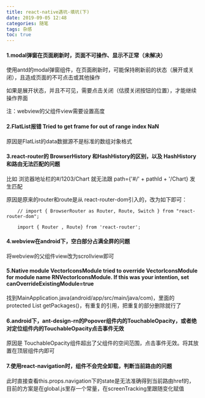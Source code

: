 ```yaml
---
title: react-native遇坑-填坑(下)
date: 2019-09-05 12:48
categories: 随笔
tags: 杂感
toc: true
---
```


#### 1.modal弹窗在页面刷新时，页面不可操作、显示不正常（未解决）

使用antd的modal弹窗组件，在页面刷新时，可能保持刷新前的状态（展开或关闭），且造成页面的不可点击或其他操作

如果是展开状态，并且不可见，需要点击关闭（估摸关闭按钮的位置），才能继续操作界面

注：webview的父组件view需要设置高度

#### 2.FlatList报错 Tried to get frame for out of range index NaN

原因是FlatList的data数据源不是标准的数组对象格式

#### 3.react-router的 BrowserHistory  和HashHistory的区别，以及 HashHistory和路由无法匹配的问题
比如 浏览器地址栏的#/1203/Chart 就无法跟 path={'#/' + pathId + '/Chart} 发生匹配

原因是原来的router和route是从 react-router-dom引入的，改为如下即可：

        // import { BrowserRouter as Router, Route, Switch } from "react-router-dom";

        import { Router , Route} from 'react-router';


#### 4.webview在android下，空白部分占满全屏的问题

将webview的父组件view改为scrollview即可

#### 5.Native module VectorIconsModule tried to override VectorIconsModule for module name RNVectorIconsModule. If this was your intention, set canOverrideExistingModule=true
找到MainApplication.java(android/app/src/main/java/com)，里面的protected List<ReactPackage> getPackages()，有重复的引用，把重复的部分删除就行了

#### 6.android下，ant-design-rn的Popover组件内的TouchableOpacity，或者绝对定位组件内的TouchableOpacity点击事件无效
原因是 TouchableOpacity组件超出了父组件的空间范围，点击事件无效。将其放置在顶层组件内即可

#### 7.使用react-navigation时，组件不会完全卸载，判断当前路由的问题

此时直接查看this.props.navigation下的state是无法准确得到当前路由href的，目前的方案是在global.js里存一个常量，在screenTracking里跟随变化赋值
